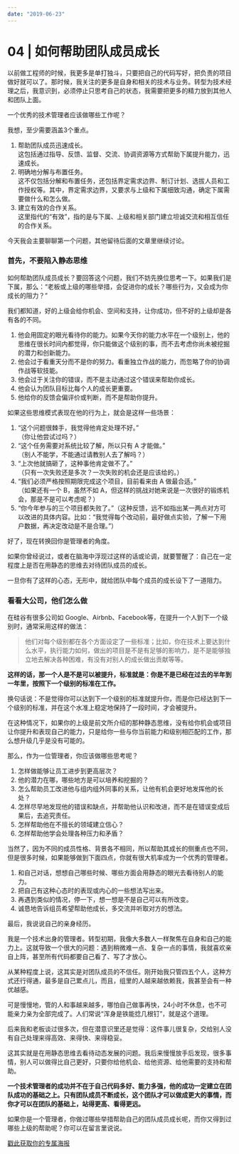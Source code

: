 ```yaml
---
date: "2019-06-23"
---  
```

      
# 04 | 如何帮助团队成员成长
以前做工程师的时候，我更多是单打独斗，只要把自己的代码写好，把负责的项目做好就可以了。那时候，我关注的更多是自身和相关的技术与业务。转型为技术经理之后，我意识到，必须停止只思考自己的状态，我需要把更多的精力放到其他人和团队上面。

一个优秀的技术管理者应该做哪些工作呢？

我想，至少需要涵盖3个重点。

<!-- [[[read_end]]] -->

1.  帮助团队成员迅速成长。  
    这包括通过指导、反馈、监督、交流、协调资源等方式帮助下属提升能力，迅速成长。
2.  明确地分解与布置任务。  
    这不仅包括分解和布置任务，还包括界定需求边界、制订计划、选拔人员和工作授权等。其中，界定需求边界，又要求与上级和下属细致沟通，确定下属需要做什么和怎么做。
3.  建立有效的合作关系。  
    这里指代的“有效”，指的是与下属、上级和相关部门建立坦诚交流和相互信任的合作关系。

今天我会主要聊聊第一个问题，其他留待后面的文章里继续讨论。

### 首先，不要陷入静态思维

  
如何帮助团队成员成长？要回答这个问题，我们不妨先换位思考一下。如果我们是下属，那么：“老板或上级的哪些举措，会促进你的成长？哪些行为，又会成为你成长的阻力？”

我们都知道，好的上级会给你机会、空间和支持，让你成功，但不好的上级却是各有各的不同。

1.  他会用固定的眼光看待你的能力。如果今天你的能力水平在一个级别上，他的思维在很长时间内都觉得，你只能做这个级别的事，而不去考虑你尚未被挖掘的潜力和创新能力。
2.  他会过于看重天分而不是你的努力。看重独立作战的能力，而忽略了你的协调作战等软技能。
3.  他会过于关注你的错误，而不是主动通过这个错误来帮助你成长。
4.  他会认为团队目标比每个人的成长更重要。
5.  他给你的反馈会偏评价或判断，而不是帮助你提升。

如果这些思维模式表现在他的行为上，就会是这样一些场景：

1.  “这个问题很棘手，我觉得他肯定处理不好。”  
    （你让他尝试过吗？）
2.  “这个任务需要对系统比较了解，所以只有 A 才能做。”  
    （别人不能学，不能通过请教别人去了解吗？）
3.  “上次他就搞砸了，这种事他肯定做不了。”  
    （只有一次失败还是多次？一次失败的机会还是应该给的。）
4.  “我们必须严格按照期限完成这个项目，目前看来由 A 做最合适。”  
    （如果还有一个 B，虽然不如 A，但这样的挑战对她来说是一次很好的锻炼机会，那是不是可以考虑呢？）
5.  “你今年参与的三个项目都失败了。”（这种反馈，远不如指出某一两点对方可以改进的具体内容。比如：“我觉得每个改动前，最好做点实验，了解一下用户数据，再决定改动是不是合理。”）

好了，现在转换回你是管理者的角度。

如果你曾经说过，或者在脑海中浮现过这样的话或论调，就要警醒了：自己在一定程度上是否在用静态的思维去对待团队成员的成长。

一旦你有了这样的心态，无形中，就给团队中每个成员的成长设下了一道阻力。

### 看看大公司，他们怎么做

  
在硅谷有很多公司如 Google、Airbnb、Facebook等，在提升一个人到下一个级别时，通常采用这样的做法：

> 他们对每个级别都在各个方面设定了一些标准；比如，你在技术上要达到什么水平，执行能力如何，做出的项目是不是有足够的影响力，是不是能够独立地去解决各种困难，有没有对别人的成长做出贡献等等。

**这样的话，那一个人是不是可以被提升，标准就是：你是不是已经在过去的半年到一年里，按照下一个级别的标准在工作。**

换句话说：不是觉得你可以达到下一个级别的标准就提升你，而是你已经达到下一个级别的标准，并在这个水准上稳定地保持了一段时间，才会被提升。

在这种情况下，如果你的上级是前文所介绍的那种静态思维，没有给你机会或项目让你提升和表现自己的能力，只是给你一些与你当前能力和级别相匹配的工作，那么想升级几乎是没有可能的。

那么，作为一位管理者，你应该做哪些思考呢？

1.  怎样做能够让员工进步到更高层次？
2.  他的潜力在哪，哪些地方是可以培养和挖掘的？
3.  怎么帮助员工改进他与组内组外同事的关系，让他有机会更好地发挥他的长处？
4.  怎样尽早地发现他的错误和缺点，并帮助他认识和改进，而不是在错误变成后果后，去追究责任。
5.  怎样帮助他在不擅长的领域建立信心？
6.  怎样帮助他学会处理各种压力和矛盾？

当然了，因为不同的成员性格、背景各不相同，所以帮助其成长的侧重点也不同，但是很多时候，如果能够做到下面四点，你就有很大机率成为一个优秀的管理者。

1.  和自己对话，想想自己哪些时候、哪些方面会用静态的眼光去看待别人的能力。
2.  把自己有这种心态时的表现或内心的一些想法写出来。
3.  再遇到类似的情况，停一下，想一想是不是自己可以有所改变。
4.  诚恳地告诉组员希望帮助他成长，多交流并听取对方的想法。

最后，我说说自己的亲身经历。

我是一个技术出身的管理者。转型初期，我像大多数人一样聚焦在自身和自己的能力上。这就导致一个很大的问题：遇到稍微难一点、复杂一点的事情，我就喜欢亲自上阵，甚至所有代码都要自己看了、写了才放心。

从某种程度上说，这其实是对团队成员的不信任。刚开始我只管四五个人，这种方式还行得通，最多是自己累点儿，而且，组里的人越来越依赖我，我甚至会有一种优越感。

可是慢慢地，管的人和事越来越多，哪怕自己做事再快，24小时不休息，也不可能亲力亲为全部完成了。人们常说“浑身是铁能捻几根钉”，就是这个道理。

后来我和老板谈过很多次，但在潜意识里还是觉得：这件事儿很复杂，交给别人没有自己处理来得高效、来得快、来得稳妥。

这其实就是在用静态思维去看待动态发展的问题。我后来慢慢放手后发现，很多事情，别人可以做得比自己更好，只要你给他机会、给他资源、给他需要的支持和帮助。

**一个技术管理者的成功并不在于自己代码多好、能力多强，他的成功一定建立在团队成功的基础之上。只有团队成员不断成长，这个团队才可以做成更大的事情，而你才可以在团队的基础上，站得更高、看得更远。**

如果你是一个管理者，你做过哪些举措帮助自己的团队成员成长呢，而你又得到过哪些上级的帮助呢？你可以在留言里说说。

[戳此获取你的专属海报](https://time.geekbang.org/activity/sale-poster?utm_source=app&utm_medium=zhuyun-article&utm_campaign=zhuyun-saleposter&utm_content=zhuyun0416)